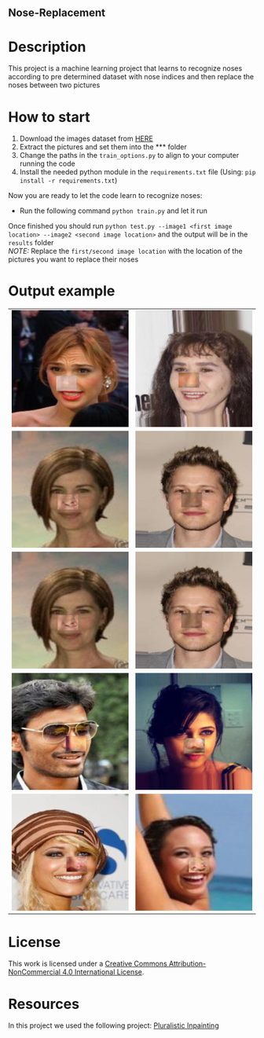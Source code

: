 ## Nose-Replacement
# Description
This project is a machine learning project that learns to recognize noses according to pre determined dataset with nose indices and then replace the noses between two pictures

# How to start
1. Download the images dataset from <a href="https://drive.google.com/open?id=0B7EVK8r0v71pWEZsZE9oNnFzTm8">HERE</a>
2. Extract the pictures and set them into the *** folder
3. Change the paths in the `train_options.py` to align to your computer running the code
4. Install the needed python module in the `requirements.txt` file (Using: `pip install -r requirements.txt`)

Now you are ready to let the code learn to recognize noses:
* Run the following command `python train.py` and let it run

Once finished you should run `python test.py --image1 <first image location> --image2 <second image location>` and the output will be in the `results` folder<br>
*NOTE:* Replace the `first/second image location` with the location of the pictures you want to replace their noses

# Output example
<table>
 <tr>
<td><img src='results/001029_flipped.png'></td>
<td><img src='results/001060_flipped.png'></td>
</tr>
<tr>
<td><img src='results/000621_flipped.png'></td>
<td><img src='results/000622_flipped.png'></td>
</tr>
<tr>
<td><img src='results/000621_flipped.png'></td>
<td><img src='results/000622_flipped.png'></td>
</tr>
<tr>
<td><img src='results/001052_flipped.png'></td>
<td><img src='results/001054_flipped.png'></td>
</tr>
<tr>
<td><img src='results/001061_flipped.png'></td>
<td><img src='results/001026_flipped.png'></td>
</tr>
</table>

# License
This work is licensed under a <a href="http://creativecommons.org/licenses/by-nc/4.0/">Creative Commons Attribution-NonCommercial 4.0 International License</a>.

# Resources
In this project we used the following project:
<a href="https://github.com/lyndonzheng/Pluralistic-Inpainting">Pluralistic Inpainting</a>
